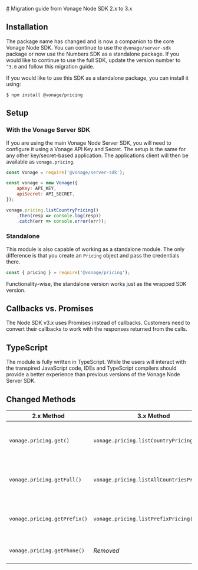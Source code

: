 [#](#) Migration guide from Vonage Node SDK 2.x to 3.x

## Installation

The package name has changed and is now a companion to the core Vonage Node SDK. You can continue to use the `@vonage/server-sdk` package or now use the Numbers SDK as a standalone package. If you would like to continue to use the full SDK, update the version number to `^3.0` and follow this migration guide.

If you would like to use this SDK as a standalone package, you can install it using:

```console
$ npm install @vonage/pricing
```

## Setup

### With the Vonage Server SDK
If you are using the main Vonage Node Server SDK, you will need to configure it using a Vonage API Key and Secret. The setup is the same for any other key/secret-based application. The applications client will then be available as `vonage.pricing`.

```js
const Vonage = require('@vonage/server-sdk');

const vonage = new Vonage({
    apKey: API_KEY,
    apiSecret: API_SECRET,
});

vonage.pricing.listCountryPricing()
    .then(resp => console.log(resp))
    .catch(err => console.error(err));
```

### Standalone
This module is also capable of working as a standalone module. The only difference is that you create an `Pricing` object and pass the credentials there.

```js
const { pricing } = require('@vonage/pricing');
```

Functionality-wise, the standalone version works just as the wrapped SDK version.

## Callbacks vs. Promises

The Node SDK v3.x uses Promises instead of callbacks. Customers need to convert their callbacks to work with the responses returned from the calls.

## TypeScript

The module is fully written in TypeScript. While the users will interact with the transpired JavaScript code, IDEs and TypeScript compilers should provide a better experience than previous versions of the Vonage Node Server SDK.

## Changed Methods

| 2.x Method | 3.x Method | Notes |
|----------------|---------------|-------|
| `vonage.pricing.get()` | `vonage.pricing.listCountryPricing` | This method has been renamed |
| `vonage.pricing.getFull()` |  `vonage.pricing.listAllCountriesPricing()` | This method has been renamed |
| `vonage.pricing.getPrefix()` |  `vonage.pricing.listPrefixPricing()` | This method has been renamed |
| `vonage.pricing.getPhone()` | _Removed_ |  This has been removed |
